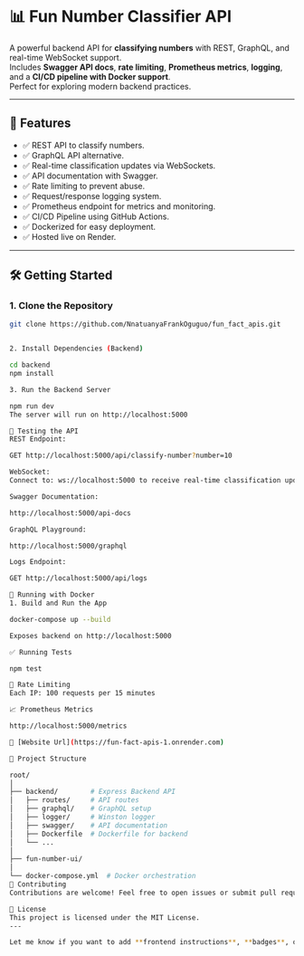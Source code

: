 # 📊 Fun Number Classifier API

A powerful backend API for **classifying numbers** with REST, GraphQL, and real-time WebSocket support.  
Includes **Swagger API docs**, **rate limiting**, **Prometheus metrics**, **logging**, and a **CI/CD pipeline with Docker support**.  
Perfect for exploring modern backend practices.

---

## 🚀 Features

- ✅ REST API to classify numbers.
- ✅ GraphQL API alternative.
- ✅ Real-time classification updates via WebSockets.
- ✅ API documentation with Swagger.
- ✅ Rate limiting to prevent abuse.
- ✅ Request/response logging system.
- ✅ Prometheus endpoint for metrics and monitoring.
- ✅ CI/CD Pipeline using GitHub Actions.
- ✅ Dockerized for easy deployment.
- ✅ Hosted live on Render.

---

## 🛠️ Getting Started

### 1. Clone the Repository

```bash
git clone https://github.com/NnatuanyaFrankOguguo/fun_fact_apis.git


2. Install Dependencies (Backend)

cd backend
npm install

3. Run the Backend Server

npm run dev
The server will run on http://localhost:5000

🧪 Testing the API
REST Endpoint:

GET http://localhost:5000/api/classify-number?number=10

WebSocket:
Connect to: ws://localhost:5000 to receive real-time classification updates.

Swagger Documentation:

http://localhost:5000/api-docs

GraphQL Playground:

http://localhost:5000/graphql

Logs Endpoint:

GET http://localhost:5000/api/logs

🐳 Running with Docker
1. Build and Run the App

docker-compose up --build

Exposes backend on http://localhost:5000

✅ Running Tests

npm test

🚨 Rate Limiting
Each IP: 100 requests per 15 minutes

📈 Prometheus Metrics

http://localhost:5000/metrics

🔗 [Website Url](https://fun-fact-apis-1.onrender.com)

📂 Project Structure

root/
│
├── backend/        # Express Backend API
│   ├── routes/     # API routes
│   ├── graphql/    # GraphQL setup
│   ├── logger/     # Winston logger
│   ├── swagger/    # API documentation
│   ├── Dockerfile  # Dockerfile for backend
│   └── ...         
│
├── fun-number-ui/       
│
└── docker-compose.yml  # Docker orchestration
🤝 Contributing
Contributions are welcome! Feel free to open issues or submit pull requests.

📜 License
This project is licensed under the MIT License.
---

Let me know if you want to add **frontend instructions**, **badges**, or **contributing guidelines** as well! 🚀
